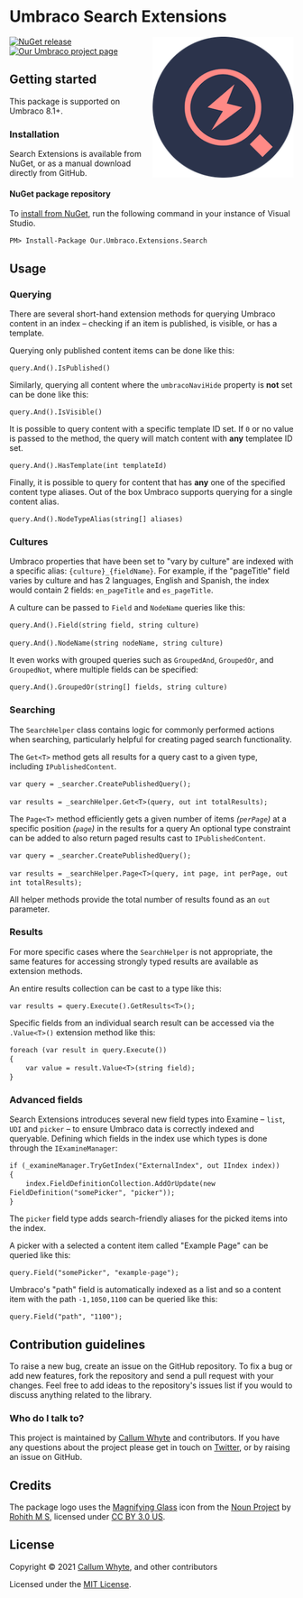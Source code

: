# Umbraco Search Extensions

<img src="docs/img/logo.png?raw=true" alt="Umbraco Search Extensions" width="250" align="right" />

[![NuGet release](https://img.shields.io/nuget/v/Our.Umbraco.Extensions.Search.svg)](https://www.nuget.org/packages/Our.Umbraco.Extensions.Search/)
[![Our Umbraco project page](https://img.shields.io/badge/our-umbraco-orange.svg)](https://our.umbraco.com/packages/website-utilities/search-extensions/)


## Getting started

This package is supported on Umbraco 8.1+.

### Installation

Search Extensions is available from NuGet, or as a manual download directly from GitHub.

#### NuGet package repository

To [install from NuGet](https://www.nuget.org/packages/Our.Umbraco.Extensions.Search/), run the following command in your instance of Visual Studio.

    PM> Install-Package Our.Umbraco.Extensions.Search

## Usage

### Querying

There are several short-hand extension methods for querying Umbraco content in an index – checking if an item is published, is visible, or has a template.

Querying only published content items can be done like this:

```
query.And().IsPublished()
```

Similarly, querying all content where the `umbracoNaviHide` property is **not** set can be done like this:

```
query.And().IsVisible()
```

It is possible to query content with a specific template ID set. If `0` or no value is passed to the method, the query will match content with **any** templatee ID set.

```
query.And().HasTemplate(int templateId)
```

Finally, it is possible to query for content that has **any** one of the specified content type aliases. Out of the box Umbraco supports querying for a single content alias.

```
query.And().NodeTypeAlias(string[] aliases)
```

### Cultures

Umbraco properties that have been set to "vary by culture" are indexed with a specific alias: `{culture}_{fieldName}`. For example, if the "pageTitle" field varies by culture and has 2 languages, English and Spanish, the index would contain 2 fields: `en_pageTitle` and `es_pageTitle`.

A culture can be passed to `Field` and `NodeName` queries like this:

```
query.And().Field(string field, string culture)

query.And().NodeName(string nodeName, string culture)
```

It even works with grouped queries such as `GroupedAnd`, `GroupedOr`, and `GroupedNot`, where multiple fields can be specified:

```
query.And().GroupedOr(string[] fields, string culture)
```

### Searching

The `SearchHelper` class contains logic for commonly performed actions when searching, particularly helpful for creating paged search functionality.

The `Get<T>` method gets all results for a query cast to a given type, including `IPublishedContent`.

```
var query = _searcher.CreatePublishedQuery();

var results = _searchHelper.Get<T>(query, out int totalResults);
```

The `Page<T>` method efficiently gets a given number of items *(`perPage`)* at a specific position *(`page`)* in the results for a query An optional type constraint can be added to also return paged results cast to `IPublishedContent`.

```
var query = _searcher.CreatePublishedQuery();

var results = _searchHelper.Page<T>(query, int page, int perPage, out int totalResults);
```

All helper methods provide the total number of results found as an `out` parameter.

### Results

For more specific cases where the `SearchHelper` is not appropriate, the same features for accessing strongly typed results are available as extension methods.

An entire results collection can be cast to a type like this:

```
var results = query.Execute().GetResults<T>();
```

Specific fields from an individual search result can be accessed via the `.Value<T>()` extension method like this:

```
foreach (var result in query.Execute())
{
    var value = result.Value<T>(string field);
}
```

### Advanced fields

Search Extensions introduces several new field types into Examine – `list`, `UDI` and `picker` – to ensure Umbraco data is correctly indexed and queryable. Defining which fields in the index use which types is done through the `IExamineManager`:

```
if (_examineManager.TryGetIndex("ExternalIndex", out IIndex index))
{
    index.FieldDefinitionCollection.AddOrUpdate(new FieldDefinition("somePicker", "picker"));
}
```

The `picker` field type adds search-friendly aliases for the picked items into the index.

A picker with a selected a content item called "Example Page" can be queried like this:

```
query.Field("somePicker", "example-page");
```

Umbraco's "path" field is automatically indexed as a list and so a content item with the path `-1,1050,1100` can be queried like this:

```
query.Field("path", "1100");
```

## Contribution guidelines

To raise a new bug, create an issue on the GitHub repository. To fix a bug or add new features, fork the repository and send a pull request with your changes. Feel free to add ideas to the repository's issues list if you would to discuss anything related to the library.

### Who do I talk to?

This project is maintained by [Callum Whyte](https://callumwhyte.com/) and contributors. If you have any questions about the project please get in touch on [Twitter](https://twitter.com/callumbwhyte), or by raising an issue on GitHub.

## Credits

The package logo uses the [Magnifying Glass](https://thenounproject.com/term/search/74453/) icon from the [Noun Project](https://thenounproject.com/) by [Rohith M S](https://thenounproject.com/rohithdezinr/), licensed under [CC BY 3.0 US](https://creativecommons.org/licenses/by/3.0/us/).

## License

Copyright &copy; 2021 [Callum Whyte](https://callumwhyte.com/), and other contributors

Licensed under the [MIT License](LICENSE.md).